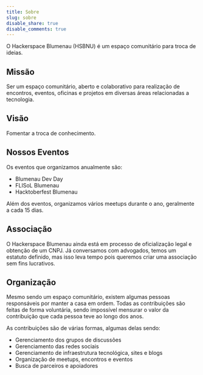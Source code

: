 ```yaml
---
title: Sobre
slug: sobre
disable_share: true
disable_comments: true
---
```


O Hackerspace Blumenau (HSBNU) é um espaço comunitário para troca de ideias.

## Missão

Ser um espaço comunitário, aberto e colaborativo para realização de encontros, eventos, oficinas e projetos em diversas áreas relacionadas a tecnologia.

## Visão

Fomentar a troca de conhecimento.

## Nossos Eventos

Os eventos que organizamos anualmente são:

- Blumenau Dev Day
- FLISoL Blumenau
- Hacktoberfest Blumenau

Além dos eventos, organizamos vários meetups durante o ano, geralmente a cada 15 dias.

## Associação

O Hackerspace Blumenau ainda está em processo de oficialização legal e obtenção de um CNPJ. Já conversamos com advogados, temos um estatuto definido, mas isso leva tempo pois queremos criar uma associação sem fins lucrativos.

## Organização

Mesmo sendo um espaço comunitário, existem algumas pessoas responsáveis por manter a casa em ordem. Todas as contribuições são feitas de forma voluntária, sendo impossível mensurar o valor da contribuição que cada pessoa teve ao longo dos anos.

As contribuições são de várias formas, algumas delas sendo:

- Gerenciamento dos grupos de discussões
- Gerenciamento das redes sociais
- Gerenciamento de infraestrutura tecnológica, sites e blogs
- Organização de meetups, encontros e eventos
- Busca de parceiros e apoiadores
